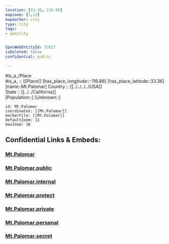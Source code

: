 ```yaml
---
location: [33.36,-116.86] 
mapzoom: [7,12] 
mapmarker: city 
type: City
tags:
- geo/City


SpocWebEntityId: 32617
isDeleted: false
confidential: public

---
```

#is_a_/Place  
#is_a_ :: [[Place]] 
[has_place_longitude::-116.86] 
[has_place_latitude::33.36] 
[name::Mt.Palomar] 
Country :: [[../../../../USA]]  
State :: [[../../California]]  
[Population::] 
[Unknown::] 


```leaflet
id: Mt.Palomar
coordinates: [[Mt.Palomar]] 
markerFile: [[Mt.Palomar]] 
defaultZoom: 11 
maxZoom: 18
```


## Confidential Links & Embeds: 

### [Mt.Palomar](/_Standards/Earth/Continent/America~North/USA/USA~Pacific/California/counties~California/San_Diego,County/cities~San_Diego/Mt.Palomar.md) 

### [Mt.Palomar.public](/_public/Earth/Continent/America~North/USA/USA~Pacific/California/counties~California/San_Diego,County/cities~San_Diego/Mt.Palomar.public.md) 

### [Mt.Palomar.internal](/_internal/Earth/Continent/America~North/USA/USA~Pacific/California/counties~California/San_Diego,County/cities~San_Diego/Mt.Palomar.internal.md) 

### [Mt.Palomar.protect](/_protect/Earth/Continent/America~North/USA/USA~Pacific/California/counties~California/San_Diego,County/cities~San_Diego/Mt.Palomar.protect.md) 

### [Mt.Palomar.private](/_private/Earth/Continent/America~North/USA/USA~Pacific/California/counties~California/San_Diego,County/cities~San_Diego/Mt.Palomar.private.md) 

### [Mt.Palomar.personal](/_personal/Earth/Continent/America~North/USA/USA~Pacific/California/counties~California/San_Diego,County/cities~San_Diego/Mt.Palomar.personal.md) 

### [Mt.Palomar.secret](/_secret/Earth/Continent/America~North/USA/USA~Pacific/California/counties~California/San_Diego,County/cities~San_Diego/Mt.Palomar.secret.md)

